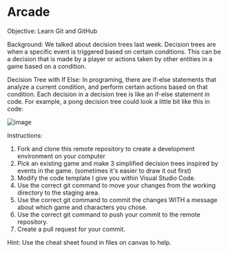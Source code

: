 # Arcade
Objective: Learn Git and GitHub

Background:
We talked about decision trees last week. Decision trees are when a specific event is triggered based on certain conditions. This can be a decision that is made by a player or actions taken by other entities in a game based on a condition. 

Decision Tree with If Else:
In programing, there are if-else statements that analyze a current condition, and perform certain actions based on that condition. Each decision in a decision tree is like an if-else statement in code. For example, a pong decision tree could look a little bit like this in code:

![image](https://user-images.githubusercontent.com/90575873/133648648-cdc6d0b6-1386-4dc9-ab68-84af35ddcdfc.png)

Instructions:
1. Fork and clone this remote repository to create a development environment on your computer
2. Pick an existing game and make 3 simplified decision trees inspired by events in the game. (sometimes it's easier to draw it out first)
3. Modify the code template I give you within Visual Studio Code. 
4. Use the correct git command to move your changes from the working directory to the staging area. 
5. Use the correct git command to commit the changes WITH a message about which game and characters you chose.
6. Use the correct git command to push your commit to the remote repository. 
7. Create a pull request for your commit. 

Hint: Use the cheat sheet found in files on canvas to help. 
